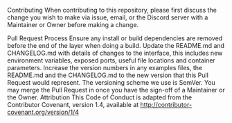 Contributing
When contributing to this repository, please first discuss the change you wish to make via issue, email, or the Discord server with a Maintainer or Owner before making a change.

Pull Request Process
Ensure any install or build dependencies are removed before the end of the layer when doing a build.
Update the README.md and CHANGELOG.md with details of changes to the interface, this includes new environment variables, exposed ports, useful file locations and container parameters.
Increase the version numbers in any examples files, the README.md and the CHANGELOG.md to the new version that this Pull Request would represent. The versioning scheme we use is SemVer.
You may merge the Pull Request in once you have the sign-off of a Maintainer or the Owner.
Attribution
This Code of Conduct is adapted from the Contributor Covenant, version 1.4, available at http://contributor-covenant.org/version/1/4
